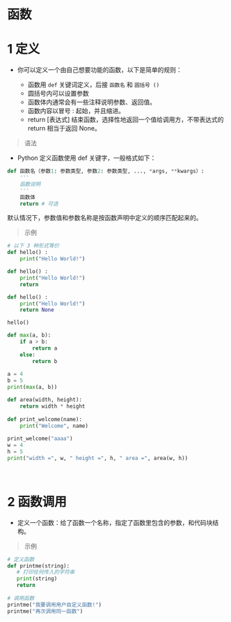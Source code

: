 &emsp;
# 函数
# 1 定义
- 你可以定义一个由自己想要功能的函数，以下是简单的规则：

    - 函数用 `def` 关键词定义，后接 `函数名` 和 `圆括号 ()`
    - 圆括号内可以设置参数
    - 函数体内通常会有一些注释说明参数、返回值。
    - 函数内容以冒号 : 起始，并且缩进。
    - return [表达式] 结束函数，选择性地返回一个值给调用方，不带表达式的 return 相当于返回 None。


>语法

- Python 定义函数使用 def 关键字，一般格式如下：
```python
def 函数名（参数1: 参数类型, 参数2: 参数类型, ..., *args, **kwargs）:
    '''
    函数说明
    '''
    函数体
    return # 可选
```
默认情况下，参数值和参数名称是按函数声明中定义的顺序匹配起来的。

>示例
```python
# 以下 3 种形式等价
def hello() :
    print("Hello World!")

def hello() :
    print("Hello World!")
    return 

def hello() :
    print("Hello World!")
    return None

hello()

def max(a, b):
    if a > b:
        return a
    else:
        return b
 
a = 4
b = 5
print(max(a, b))

def area(width, height):
    return width * height
 
def print_welcome(name):
    print("Welcome", name)
 
print_welcome("aaaa")
w = 4
h = 5
print("width =", w, " height =", h, " area =", area(w, h))
```

&emsp;
# 2 函数调用
- 定义一个函数：给了函数一个名称，指定了函数里包含的参数，和代码块结构。
>示例
```python
# 定义函数
def printme(string):
   # 打印任何传入的字符串
   print(string)
   return
 
# 调用函数
printme("我要调用用户自定义函数!")
printme("再次调用同一函数")
```
